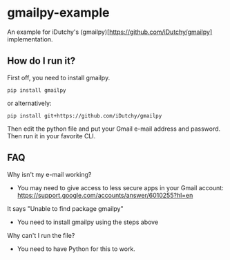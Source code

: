 # gmailpy-example
An example for iDutchy's (gmailpy)[https://github.com/iDutchy/gmailpy] implementation.

## How do I run it?
First off, you need to install gmailpy.
```
pip install gmailpy
```
 
or alternatively:
```
pip install git+https://github.com/iDutchy/gmailpy
```

Then edit the python file and put your Gmail e-mail address and password. Then run it in your favorite CLI.

## FAQ
Why isn't my e-mail working?

- You may need to give access to less secure apps in your Gmail account: https://support.google.com/accounts/answer/6010255?hl=en

It says "Unable to find package gmailpy"

- You need to install gmailpy using the steps above

Why can't I run the file?

- You need to have Python for this to work.

